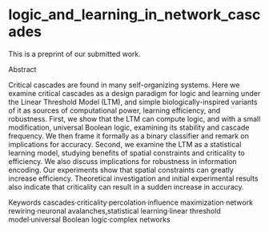 # logic_and_learning_in_network_cascades

This is a preprint of our submitted work.

Abstract

Critical cascades are found in many self-organizing systems.  Here we examine critical cascades as a design paradigm for logic and learning under the Linear Threshold Model (LTM), and simple biologically-inspired variants of it as sources of computational power, learning efficiency, and robustness.
First, we show that the LTM can compute logic, and with a small modification,  universal Boolean logic, examining its stability and cascade frequency.  We then frame it formally as a binary classifier and remark on implications for accuracy.  Second, we examine the LTM as a statistical learning model, studying benefits of spatial constraints and criticality to efficiency.  We also discuss implications for robustness in information encoding.  Our experiments show that spatial constraints can greatly increase efficiency.  Theoretical investigation and initial experimental results also indicate that criticality can result in a sudden increase in accuracy.

Keywords cascades·criticality·percolation·influence maximization·network rewiring·neuronal avalanches,statistical learning·linear threshold model·universal Boolean logic·complex networks
